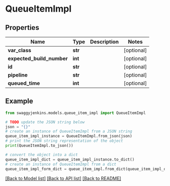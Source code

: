 # QueueItemImpl


## Properties

Name | Type | Description | Notes
------------ | ------------- | ------------- | -------------
**var_class** | **str** |  | [optional] 
**expected_build_number** | **int** |  | [optional] 
**id** | **str** |  | [optional] 
**pipeline** | **str** |  | [optional] 
**queued_time** | **int** |  | [optional] 

## Example

```python
from swaggyjenkins.models.queue_item_impl import QueueItemImpl

# TODO update the JSON string below
json = "{}"
# create an instance of QueueItemImpl from a JSON string
queue_item_impl_instance = QueueItemImpl.from_json(json)
# print the JSON string representation of the object
print(QueueItemImpl.to_json())

# convert the object into a dict
queue_item_impl_dict = queue_item_impl_instance.to_dict()
# create an instance of QueueItemImpl from a dict
queue_item_impl_form_dict = queue_item_impl.from_dict(queue_item_impl_dict)
```
[[Back to Model list]](../README.md#documentation-for-models) [[Back to API list]](../README.md#documentation-for-api-endpoints) [[Back to README]](../README.md)


